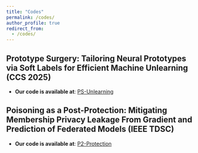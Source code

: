 ```yaml
---
title: "Codes"
permalink: /codes/
author_profile: true
redirect_from:
  - /codes/
---
```




## Prototype Surgery: Tailoring Neural Prototypes via Soft Labels for Efficient Machine Unlearning (CCS 2025)
- **Our code is available at**: [PS-Unlearning](https://www.chenwang.net.cn/code/PS-Unlearning-Code.zip)

## Poisoning as a Post-Protection: Mitigating Membership Privacy Leakage From Gradient and Prediction of Federated Models (IEEE TDSC)

- **Our code is available at**: [P2-Protection](https://www.chenwang.net.cn/code/P2-Protection-Code.zip)
